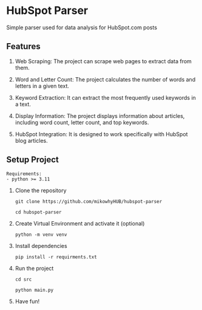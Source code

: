 # HubSpot Parser
Simple parser used for data analysis for HubSpot.com posts

## Features
1. Web Scraping: The project can scrape web pages to extract data from them.

1. Word and Letter Count: The project calculates the number of words and letters in a given text.

1. Keyword Extraction: It can extract the most frequently used keywords in a text.

1. Display Information: The project displays information about articles, including word count, letter count, and top keywords.

1. HubSpot Integration: It is designed to work specifically with HubSpot blog articles.

## Setup Project

    Requirements:
    - python >= 3.11

1. Clone the repository

    ```git clone https://github.com/mikowhyHUB/hubspot-parser```
    
    ```cd hubspot-parser```

1. Create Virtual Environment and activate it (optional)

    ```python -m venv venv```

1. Install dependencies

    ```pip install -r requirments.txt```

1. Run the project

    ```cd src```

    ```python main.py```
1. Have fun!

